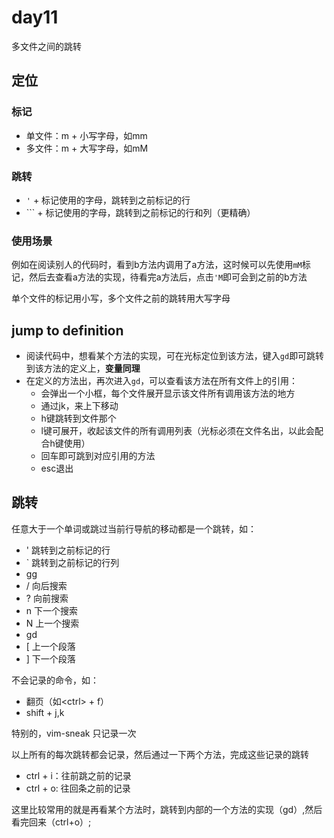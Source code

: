# day11

多文件之间的跳转

## 定位

### 标记

- 单文件：m + 小写字母，如mm
- 多文件：m + 大写字母，如mM

### 跳转

- `'` + 标记使用的字母，跳转到之前标记的行
- `\`` + 标记使用的字母，跳转到之前标记的行和列（更精确）

### 使用场景

例如在阅读别人的代码时，看到b方法内调用了a方法，这时候可以先使用`mM`标记，然后去查看a方法的实现，待看完a方法后，点击`'M`即可会到之前的b方法

单个文件的标记用小写，多个文件之前的跳转用大写字母

## jump to definition

- 阅读代码中，想看某个方法的实现，可在光标定位到该方法，键入`gd`即可跳转到该方法的定义上，**变量同理**
- 在定义的方法出，再次进入`gd`，可以查看该方法在所有文件上的引用：
  - 会弹出一个小框，每个文件展开显示该文件所有调用该方法的地方
  - 通过jk，来上下移动
  - h键跳转到文件那个
  - l键可展开，收起该文件的所有调用列表（光标必须在文件名出，以此会配合h键使用）
  - 回车即可跳到对应引用的方法
  - esc退出

## 跳转

任意大于一个单词或跳过当前行导航的移动都是一个跳转，如：

- ' 跳转到之前标记的行
- ` 跳转到之前标记的行列
- gg
- / 向后搜索
- ? 向前搜索
- n 下一个搜索
- N 上一个搜索
- gd
- [ 上一个段落
- ] 下一个段落

不会记录的命令，如：

- 翻页（如\<ctrl> + f）
- shift + j,k

特别的，vim-sneak 只记录一次

以上所有的每次跳转都会记录，然后通过一下两个方法，完成这些记录的跳转

- ctrl + i：往前跳之前的记录
- ctrl + o: 往回条之前的记录

这里比较常用的就是再看某个方法时，跳转到内部的一个方法的实现（gd）,然后看完回来（ctrl+o）;
